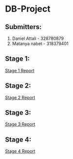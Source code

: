 # DB-Project

## Submitters:

1. Daniel Attali - 328780879
2. Matanya nabet - 318379401

## Stage 1:

[Stage 1 Report](Stage.1/README.md)

## Stage 2:

[Stage 2 Report](Stage.2/README.md)

## Stage 3:

[Stage 3 Report](Stage.3/README.md)

## Stage 4:

[Stage 4 Report](Stage.4/README.md)
